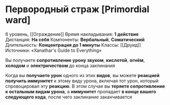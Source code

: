 # Первородный страж [Primordial ward]
6 уровень, [[Ограждение]]
Время накладывания: **1 действие**
Дистанция: **На себя**
Компоненты: **Вербальный**, **Соматический**
Длительность: **Концентрация до 1 минуты**
Классы: [[Друид]]
Источники: «Xanathar's Guide to Everything»

Вы получаете **сопротивление урону звуком**, **кислотой**, **огнём**, **холодом** и **электричеством** до конца заклинания

Когда вы **получаете урон** одного из этих **видов**, вы можете **реакцией получить иммунитет** к этому виду урона, включая тот урон, который спровоцировал эту **реакцию**. В этом случае вы **теряете сопротивление к остальным видам урона**, а **иммунитет** пропадает **в конце вашего следующего хода**, после чего заклинание заканчивается